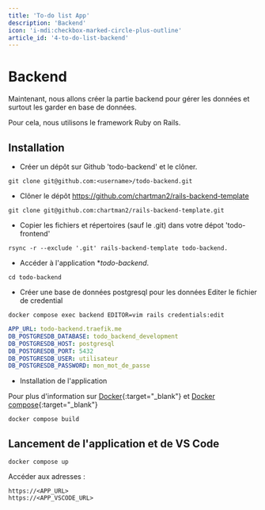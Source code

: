 ```yaml
---
title: 'To-do list App'
description: 'Backend'
icon: 'i-mdi:checkbox-marked-circle-plus-outline'
article_id: '4-to-do-list-backend'
---
```



# Backend 

Maintenant, nous allons créer la partie backend pour gérer les données et surtout les garder en base de données.

Pour cela, nous utilisons le framework Ruby on Rails.

## Installation

* Créer un dépôt sur Github 'todo-backend' et le clôner.


```shell
git clone git@github.com:<username>/todo-backend.git
```
 
* Clôner le dépôt https://github.com/chartman2/rails-backend-template

```shell
git clone git@github.com:chartman2/rails-backend-template.git
```
* Copier les fichiers et répertoires (sauf le .git) dans votre dépot 'todo-frontend'

```shell
rsync -r --exclude '.git' rails-backend-template todo-backend.
```

* Accéder à l'application **todo-backend*.

```shell
cd todo-backend
```

* Créer une base de données postgresql pour les données 
Editer le fichier de credential


```shell
docker compose exec backend EDITOR=vim rails credentials:edit
```

```yml
APP_URL: todo-backend.traefik.me
DB_POSTGRESDB_DATABASE: todo_backend_development
DB_POSTGRESDB_HOST: postgresql
DB_POSTGRESDB_PORT: 5432
DB_POSTGRESDB_USER: utilisateur
DB_POSTGRESDB_PASSWORD: mon_mot_de_passe
```


* Installation de l'application

Pour plus d'information sur [Docker](/blog/article/1-docker-description){:target="_blank"}
et [Docker compose](/blog/article/2-docker-compose-description){:target="_blank"}


```shell
docker compose build 
```

## Lancement de l'application et de VS Code


```shell
docker compose up
```


Accéder aux adresses : 
```shell
https://<APP_URL>
https://<APP_VSCODE_URL>
```
